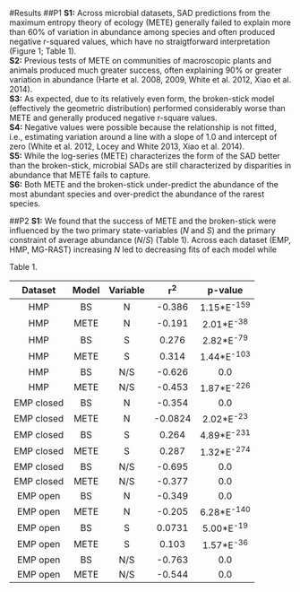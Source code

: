 #Results
##P1
**S1:** Across microbial datasets, SAD predictions from the maximum entropy theory of ecology (METE) generally failed to explain more than 60% of variation in abundance among species and often produced negative r-squared values, which have no straigtforward interpretation (Figure 1; Table 1).  
**S2:** Previous tests of METE on communities of macroscopic plants and animals produced much greater success, often explaining 90% or greater variation in abundance (Harte et al. 2008, 2009, White et al. 2012, Xiao et al. 2014).  
**S3:** As expected, due to its relatively even form, the broken-stick model (effectively the geometric distribution) performed considerably worse than METE and generally produced negative r-square values.   
**S4:** Negative values were possible because the relationship is not fitted, i.e., estimating variation around a line with a slope of 1.0 and intercept of zero (White et al. 2012, Locey and White 2013, Xiao et al. 2014).  
**S5:** While the log-series (METE) characterizes the form of the SAD better than the broken-stick, microbial SADs are still characterized by disparities in abundance that METE fails to capture.  
**S6:** Both METE and the broken-stick under-predict the abundance of the most abundant species and over-predict the abundance of the rarest species.

##P2
**S1:** We found that the success of METE and the broken-stick were influenced by the two primary state-variables (*N* and *S*) and the primary constraint of average abundance (*N*/*S*) (Table 1). Across each dataset (EMP, HMP, MG-RAST) increasing *N* led to decreasing fits of each model while 




Table 1. 

| Dataset      | Model | Variable |  r<sup>2</sup>  | p-value |
|:------------:|:-----:|:--------:|:-----:|:-------:|
|   HMP        |   BS  |     N    |-0.386 |   1.15*E<sup>-159</sup>   |
|   HMP        |  METE |     N    |-0.191 |   2.01*E<sup>-38</sup>   |
|   HMP        |   BS  |     S    | 0.276 |   2.82*E<sup>-79</sup>      |
|   HMP        |  METE |     S    | 0.314 |   1.44*E<sup>-103</sup>       |
|   HMP        |   BS  |    N/S   |-0.626 |   0.0   |
|   HMP        |  METE |    N/S   |-0.453 |   1.87*E<sup>-226</sup>       |
|   EMP closed |   BS  |     N    |-0.354 |   0.0   |
|   EMP closed |  METE |     N    |-0.0824| 2.02*E<sup>-23</sup> |
|   EMP closed |   BS  |     S    | 0.264 |  4.89*E<sup>-231</sup>       |
|   EMP closed |  METE |     S    | 0.287 |1.32*E<sup>-274</sup>        |
|   EMP closed |   BS  |    N/S   |-0.695 |   0.0   |
|   EMP closed |  METE |    N/S   |-0.377 |   0.0   |
|   EMP open   |  BS   |    N     |-0.349 |   0.0   |
|   EMP open   |  METE |    N     |-0.205 |   6.28*E<sup>-140</sup>      |
|   EMP open   |  BS   |    S     | 0.0731| 5.00*E<sup>-19</sup>         |
|   EMP open   |  METE |    S     | 0.103 | 1.57*E<sup>-36</sup>        |
|   EMP open   |  BS   |    N/S   |-0.763 | 0.0      |
|   EMP open   |  METE |    N/S   |-0.544 | 0.0      |
